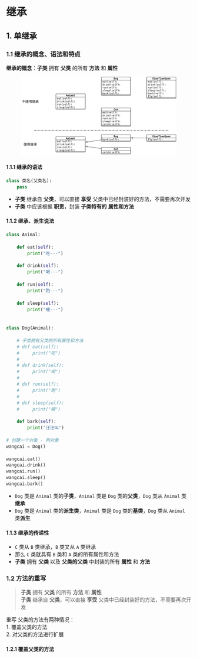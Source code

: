 # 继承

## 1. 单继承

### 1.1 继承的概念、语法和特点

**继承的概念**：**子类** 拥有 **父类** 的所有 **方法** 和 **属性**

<figure><img src="../../../.gitbook/assets/011_继承对比图示.png" alt=""><figcaption></figcaption></figure>

#### 1.1.1 继承的语法

```python
class 类名(父类名):
    pass
```

* **子类** 继承自 **父类**，可以直接 **享受** 父类中已经封装好的方法，不需要再次开发
* **子类** 中应该根据 **职责**，封装 **子类特有的** **属性和方法**

#### 1.1.2 继承、派生说法

```python
class Animal:

    def eat(self):
        print("吃---")

    def drink(self):
        print("喝---")

    def run(self):
        print("跑---")

    def sleep(self):
        print("睡---")


class Dog(Animal):

    # 子类拥有父类的所有属性和方法
    # def eat(self):
    #     print("吃")
    #
    # def drink(self):
    #     print("喝")
    #
    # def run(self):
    #     print("跑")
    #
    # def sleep(self):
    #     print("睡")

    def bark(self):
        print("汪汪叫")

# 创建一个对象 - 狗对象
wangcai = Dog()

wangcai.eat()
wangcai.drink()
wangcai.run()
wangcai.sleep()
wangcai.bark()
```

* `Dog` 类是 `Animal` 类的**子类**，`Animal` 类是 `Dog` 类的**父类**，`Dog` 类从 `Animal` 类**继承**
* `Dog` 类是 `Animal` 类的**派生类**，`Animal` 类是 `Dog` 类的**基类**，`Dog` 类从 `Animal` 类**派生**

#### 1.1.3 继承的传递性

* `C` 类从 `B` 类继承，`B` 类又从 `A` 类继承
* 那么 `C` 类就具有 `B` 类和 `A` 类的所有属性和方法
* **子类** 拥有 **父类** 以及 **父类的父类** 中封装的所有 **属性** 和 **方法**

### **1.2 方法的重写**

> **子类** 拥有 **父类** 的所有 **方法** 和 **属性**\
> **子类** 继承自 **父类**，可以直接 **享受** 父类中已经封装好的方法，不需要再次开发

重写 父类的方法有两种情况：\
1\. 覆盖父类的方法\
2\. 对父类的方法进行扩展

#### 1.2.1 覆盖父类的方法

